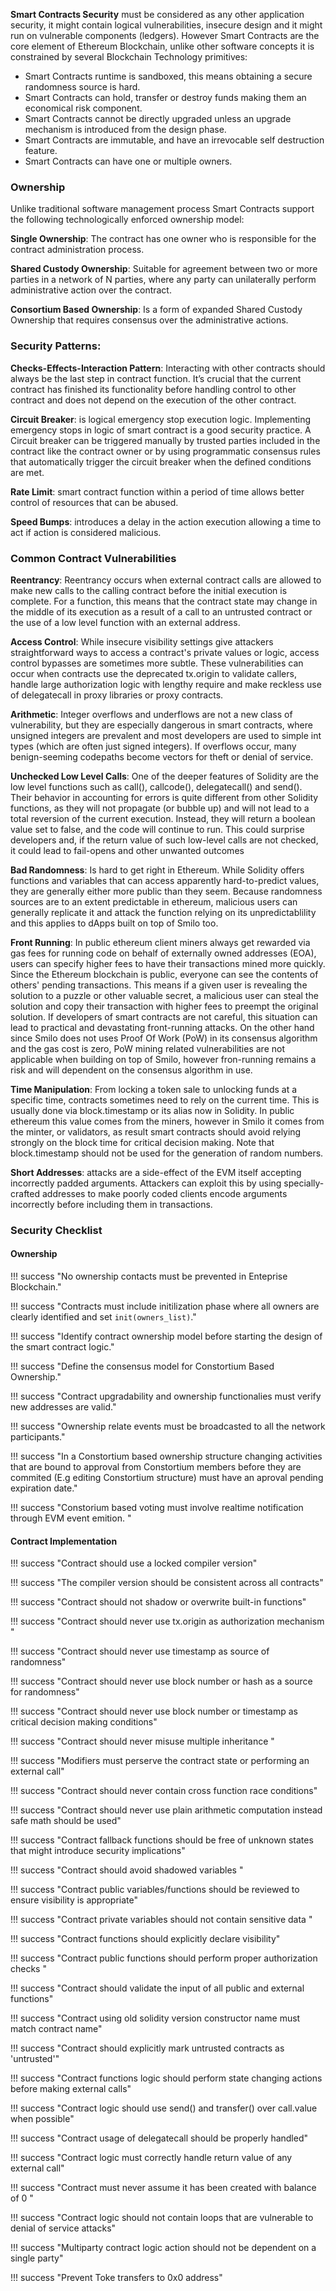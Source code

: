 **Smart Contracts Security** must be considered as any other application security, it might contain logical vulnerabilities, insecure design and it might run on vulnerable components (ledgers). However Smart Contracts
are the core element of Ethereum Blockchain, unlike other software concepts it is constrained by several Blockchain Technology primitives:

- Smart Contracts runtime is sandboxed, this means obtaining a secure randomness source is hard. 
- Smart Contracts can hold, transfer or destroy funds making them an economical risk component.
- Smart Contracts cannot be directly upgraded unless an upgrade mechanism is introduced from the design phase.
- Smart Contracts are immutable, and have an irrevocable self destruction feature.  
- Smart Contracts can have one or multiple owners.

### Ownership
Unlike traditional software management process Smart Contracts support the following technologically enforced ownership model:

**Single Ownership**:
The contract has one owner who is responsible for the contract administration process. 

**Shared Custody Ownership**:
Suitable for agreement between two or more parties in a network of N parties, where any party can unilaterally perform administrative action over the contract.

**Consortium Based Ownership**:
Is a form of expanded Shared Custody Ownership that requires consensus over the administrative actions. 


### Security Patterns:

**Checks-Effects-Interaction Pattern**: Interacting with other contracts should always be the last step in contract function. It’s crucial that the current contract has finished its functionality before handling control to other contract and does not depend on the execution of the other contract. 

**Circuit Breaker**: is logical emergency stop execution logic. Implementing emergency stops in logic of smart contract is a good security practice. A Circuit breaker can be triggered manually by trusted parties included in the contract like the contract owner or by using programmatic consensus rules that automatically trigger the circuit breaker when the defined conditions are met.

**Rate Limit**: smart contract function within a period of time allows better control of resources that can be abused.

**Speed Bumps**: introduces a delay in the action execution allowing a time to act if action is considered malicious. 


### Common Contract Vulnerabilities 

**Reentrancy**: Reentrancy occurs when external contract calls are allowed to make new calls to the calling contract before the initial execution is complete. For a function, this means that the contract state may change in the middle of its execution as a result of a call to an untrusted contract or the use of a low level function with an external address.

**Access Control**: While insecure visibility settings give attackers straightforward ways to access a contract's private values or logic, access control bypasses are sometimes more subtle. These vulnerabilities can occur when contracts use the deprecated tx.origin to validate callers, handle large authorization logic with lengthy require and make reckless use of delegatecall in proxy libraries or proxy contracts.

**Arithmetic**: Integer overflows and underflows are not a new class of vulnerability, but they are especially dangerous in smart contracts, where unsigned integers are prevalent and most developers are used to simple int types (which are often just signed integers). If overflows occur, many benign-seeming codepaths become vectors for theft or denial of service.

**Unchecked Low Level Calls**: One of the deeper features of Solidity are the low level functions such as call(), callcode(), delegatecall() and send(). Their behavior in accounting for errors is quite different from other Solidity functions, as they will not propagate (or bubble up) and will not lead to a total reversion of the current execution. Instead, they will return a boolean value set to false, and the code will continue to run. This could surprise developers and, if the return value of such low-level calls are not checked, it could lead to fail-opens and other unwanted outcomes
 
**Bad Randomness**: Is hard to get right in Ethereum. While Solidity offers functions and variables that can access apparently hard-to-predict values, they are generally either more public than they seem. Because randomness sources are to an extent predictable in ethereum, malicious users can generally replicate it and attack the function relying on its unpredictablility and this applies to dApps built on top of Smilo too.

**Front Running**: In public ethereum client miners always get rewarded via gas fees for running code on behalf of externally owned addresses (EOA), users can specify higher fees to have their transactions mined more quickly. Since the Ethereum blockchain is public, everyone can see the contents of others' pending transactions. This means if a given user is revealing the solution to a puzzle or other valuable secret, a malicious user can steal the solution and copy their transaction with higher fees to preempt the original solution. If developers of smart contracts are not careful, this situation can lead to practical and devastating front-running attacks. On the other hand since Smilo does not uses Proof Of Work (PoW) in its consensus algorithm and the gas cost is zero, PoW mining related vulnerabilities are not applicable when building on top of Smilo, however fron-running remains a risk and will dependent on the consensus algorithm in use.

**Time Manipulation**: From locking a token sale to unlocking funds at a specific time, contracts sometimes need to rely on the current time. This is usually done via block.timestamp or its alias now in Solidity. In public ethereum this value comes from the miners, however in Smilo it comes from the minter, or validators, as result smart contracts should avoid relying strongly on the block time for critical decision making. Note that block.timestamp should not be used for the generation of random numbers.

**Short Addresses**: attacks are a side-effect of the EVM itself accepting incorrectly padded arguments. Attackers can exploit this by using specially-crafted addresses to make poorly coded clients encode arguments incorrectly before including them in transactions. 


### Security Checklist

#### Ownership

!!! success "No ownership contacts must be prevented in Enteprise Blockchain."

!!! success "Contracts must include initilization phase where all owners are clearly identified and set `init(owners_list)`."

!!! success "Identify contract ownership model before starting the design of the smart contract logic."

!!! success "Define the consensus model for Constortium Based Ownership."

!!! success "Contract upgradability and ownership functionalies must verify new addresses are valid."

!!! success "Ownership relate events must be broadcasted to all the network participants."

!!! success "In a Constortium based ownership structure changing activities that are bound to approval from Constortium members before they are commited (E.g editing Constortium structure) must have an aproval pending expiration date."

!!! success "Constorium based voting must involve realtime notification through EVM event emition. "

#### Contract Implementation

!!! success "Contract should use a locked compiler version"

!!! success "The compiler version should be consistent across all contracts"

!!! success "Contract should not shadow or overwrite built-in functions"

!!! success "Contract should never use tx.origin as authorization mechanism "

!!! success "Contract should never use timestamp as source of randomness"

!!! success "Contract should never use block number or hash as a source for randomness"

!!! success "Contract should never use block number or timestamp as critical decision making conditions"

!!! success "Contract should never misuse multiple inheritance "

!!! success "Modifiers must perserve the contract state or performing an external call"

!!! success "Contract should never contain cross function race conditions"

!!! success "Contract should never use plain arithmetic computation instead safe math should be used"

!!! success "Contract fallback functions should be free of unknown states that might introduce security implications"

!!! success "Contract should avoid shadowed variables "

!!! success "Contract public variables/functions should be reviewed to ensure visibility is appropriate"

!!! success "Contract private variables should not contain sensitive data "

!!! success "Contract functions should explicitly declare visibility"

!!! success "Contract public functions should perform proper authorization checks "

!!! success "Contract should validate the input of all public and external functions"

!!! success "Contract using old solidity version constructor name must match contract name"

!!! success "Contract should explicitly mark untrusted contracts as 'untrusted'"

!!! success "Contract functions logic should perform state changing actions before making external calls"

!!! success "Contract logic should use send() and transfer() over call.value when possible"

!!! success "Contract usage of delegatecall should be properly handled"

!!! success "Contract logic must correctly handle return value of any external call"

!!! success "Contract must never assume it has been created with balance of 0 "

!!! success "Contract logic should not contain loops that are vulnerable to denial of service attacks"

!!! success "Multiparty contract logic action should not be dependent on a single party"

!!! success "Prevent Toke transfers to 0x0 address"
